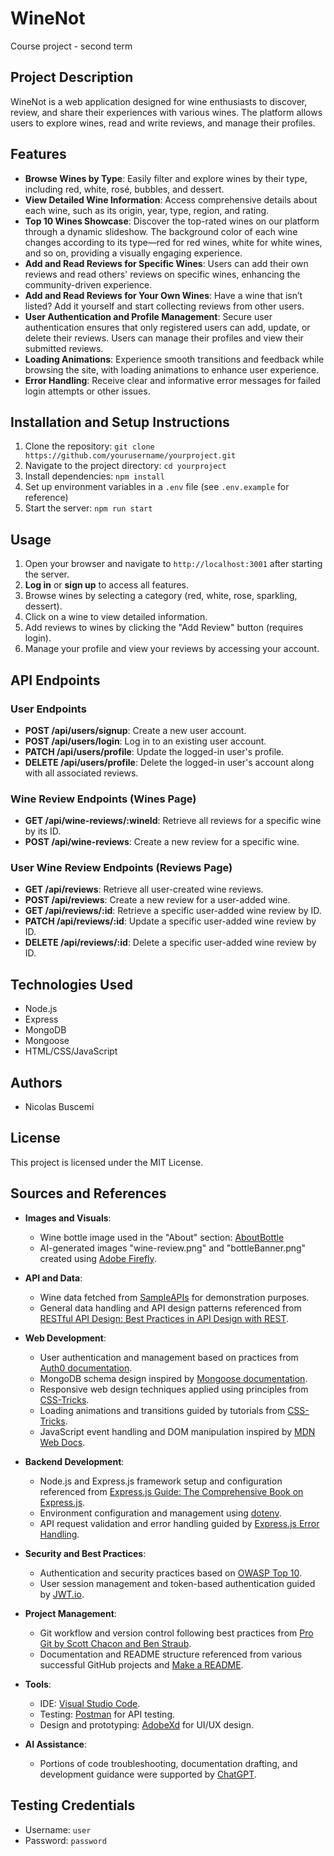 # WineNot
Course project - second term

## Project Description
WineNot is a web application designed for wine enthusiasts to discover, review, and share their experiences with various wines. The platform allows users to explore wines, read and write reviews, and manage their profiles.

## Features
- **Browse Wines by Type**: Easily filter and explore wines by their type, including red, white, rosé, bubbles, and dessert.
- **View Detailed Wine Information**: Access comprehensive details about each wine, such as its origin, year, type, region, and rating.
- **Top 10 Wines Showcase**: Discover the top-rated wines on our platform through a dynamic slideshow. The background color of each wine changes according to its type—red for red wines, white for white wines, and so on, providing a visually engaging experience.
- **Add and Read Reviews for Specific Wines**: Users can add their own reviews and read others' reviews on specific wines, enhancing the community-driven experience.
- **Add and Read Reviews for Your Own Wines**: Have a wine that isn’t listed? Add it yourself and start collecting reviews from other users.
- **User Authentication and Profile Management**: Secure user authentication ensures that only registered users can add, update, or delete their reviews. Users can manage their profiles and view their submitted reviews.
- **Loading Animations**: Experience smooth transitions and feedback while browsing the site, with loading animations to enhance user experience.
- **Error Handling**: Receive clear and informative error messages for failed login attempts or other issues.



## Installation and Setup Instructions
1. Clone the repository: `git clone https://github.com/yourusername/yourproject.git`
2. Navigate to the project directory: `cd yourproject`
3. Install dependencies: `npm install`
4. Set up environment variables in a `.env` file (see `.env.example` for reference)
5. Start the server: `npm run start`

## Usage
1. Open your browser and navigate to `http://localhost:3001` after starting the server.
2. **Log in** or **sign up** to access all features.
3. Browse wines by selecting a category (red, white, rose, sparkling, dessert).
4. Click on a wine to view detailed information.
5. Add reviews to wines by clicking the "Add Review" button (requires login).
6. Manage your profile and view your reviews by accessing your account.


## API Endpoints

### User Endpoints
- **POST /api/users/signup**: Create a new user account.
- **POST /api/users/login**: Log in to an existing user account.
- **PATCH /api/users/profile**: Update the logged-in user's profile.
- **DELETE /api/users/profile**: Delete the logged-in user's account along with all associated reviews.

### Wine Review Endpoints (Wines Page)
- **GET /api/wine-reviews/:wineId**: Retrieve all reviews for a specific wine by its ID.
- **POST /api/wine-reviews**: Create a new review for a specific wine.

### User Wine Review Endpoints (Reviews Page)
- **GET /api/reviews**: Retrieve all user-created wine reviews.
- **POST /api/reviews**: Create a new review for a user-added wine.
- **GET /api/reviews/:id**: Retrieve a specific user-added wine review by ID.
- **PATCH /api/reviews/:id**: Update a specific user-added wine review by ID.
- **DELETE /api/reviews/:id**: Delete a specific user-added wine review by ID.

## Technologies Used
- Node.js
- Express
- MongoDB
- Mongoose
- HTML/CSS/JavaScript

## Authors
- Nicolas Buscemi

## License
This project is licensed under the MIT License.

## Sources and References
- **Images and Visuals**:
  - Wine bottle image used in the "About" section: [AboutBottle](http://forgraphictm.com/wine-bottle-mockup/)
  - AI-generated images "wine-review.png" and "bottleBanner.png" created using [Adobe Firefly](https://www.adobe.com/sensei/generative-ai/firefly.html).

- **API and Data**:
  - Wine data fetched from [SampleAPIs](https://sampleapis.com/wines/api) for demonstration purposes.
  - General data handling and API design patterns referenced from [RESTful API Design: Best Practices in API Design with REST](https://restfulapi.net/).

- **Web Development**:
  - User authentication and management based on practices from [Auth0 documentation](https://auth0.com/docs/).
  - MongoDB schema design inspired by [Mongoose documentation](https://mongoosejs.com/docs/guide.html).
  - Responsive web design techniques applied using principles from [CSS-Tricks](https://css-tricks.com/snippets/css/a-guide-to-flexbox/).
  - Loading animations and transitions guided by tutorials from [CSS-Tricks](https://css-tricks.com/almanac/properties/a/animation/).
  - JavaScript event handling and DOM manipulation inspired by [MDN Web Docs](https://developer.mozilla.org/en-US/docs/Web/API/EventTarget/addEventListener).

- **Backend Development**:
  - Node.js and Express.js framework setup and configuration referenced from [Express.js Guide: The Comprehensive Book on Express.js](https://expressjs.com/en/guide/routing.html).
  - Environment configuration and management using [dotenv](https://www.npmjs.com/package/dotenv).
  - API request validation and error handling guided by [Express.js Error Handling](https://expressjs.com/en/guide/error-handling.html).

- **Security and Best Practices**:
  - Authentication and security practices based on [OWASP Top 10](https://owasp.org/www-project-top-ten/).
  - User session management and token-based authentication guided by [JWT.io](https://jwt.io/introduction/).

- **Project Management**:
  - Git workflow and version control following best practices from [Pro Git by Scott Chacon and Ben Straub](https://git-scm.com/book/en/v2).
  - Documentation and README structure referenced from various successful GitHub projects and [Make a README](https://www.makeareadme.com/).

- **Tools**:
  - IDE: [Visual Studio Code](https://code.visualstudio.com/).
  - Testing: [Postman](https://www.postman.com/) for API testing.
  - Design and prototyping: [AdobeXd](https://helpx.adobe.com/fr/xd/get-started.html) for UI/UX design.

- **AI Assistance**:
  - Portions of code troubleshooting, documentation drafting, and development guidance were supported by [ChatGPT](https://chat.openai.com/).


## Testing Credentials
- Username: `user`
- Password: `password`
